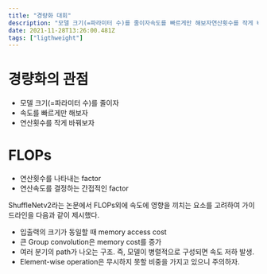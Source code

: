 ```yaml
---
title: "경량화 대회"
description: "모델 크기(=파라미터 수)를 줄이자속도를 빠르게만 해보자연산횟수를 작게 바꿔보자연산횟수를 나타내는 factor연산속도를 결정하는 간접적인 factorShuffleNetv2라는 논문에서 FLOPs외에 속도에 영향을 끼치는 요소를 고려하여 가이드라인을 다음과 같이 제시했다"
date: 2021-11-28T13:26:00.481Z
tags: ["ligthweight"]
---
```

# 경량화의 관점
- 모델 크기(=파라미터 수)를 줄이자
- 속도를 빠르게만 해보자
- 연산횟수를 작게 바꿔보자

# FLOPs
- 연산횟수를 나타내는 factor
- 연산속도를 결정하는 간접적인 factor

ShuffleNetv2라는 논문에서 FLOPs외에 속도에 영향을 끼치는 요소를 고려하여 가이드라인을 다음과 같이 제시했다.
- 입출력의 크기가 동일할 때 memory access cost
- 큰 Group convolution은 memory cost를 증가
- 여러 분기의 path가 나오는 구조. 즉, 모델이 병렬적으로 구성되면 속도 저하 발생.
- Element-wise operation은 무시하지 못할 비중을 가지고 있으니 주의하자.
